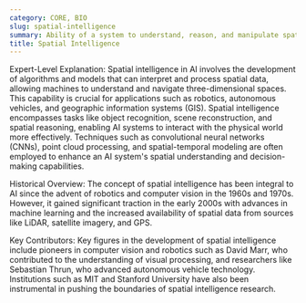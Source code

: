 ```yaml
---
category: CORE, BIO
slug: spatial-intelligence
summary: Ability of a system to understand, reason, and manipulate spatial relationships and properties within its environment.
title: Spatial Intelligence
---
```


Expert-Level Explanation: Spatial intelligence in AI involves the development of algorithms and models that can interpret and process spatial data, allowing machines to understand and navigate three-dimensional spaces. This capability is crucial for applications such as robotics, autonomous vehicles, and geographic information systems (GIS). Spatial intelligence encompasses tasks like object recognition, scene reconstruction, and spatial reasoning, enabling AI systems to interact with the physical world more effectively. Techniques such as convolutional neural networks (CNNs), point cloud processing, and spatial-temporal modeling are often employed to enhance an AI system's spatial understanding and decision-making capabilities.

Historical Overview: The concept of spatial intelligence has been integral to AI since the advent of robotics and computer vision in the 1960s and 1970s. However, it gained significant traction in the early 2000s with advances in machine learning and the increased availability of spatial data from sources like LiDAR, satellite imagery, and GPS.

Key Contributors: Key figures in the development of spatial intelligence include pioneers in computer vision and robotics such as David Marr, who contributed to the understanding of visual processing, and researchers like Sebastian Thrun, who advanced autonomous vehicle technology. Institutions such as MIT and Stanford University have also been instrumental in pushing the boundaries of spatial intelligence research.